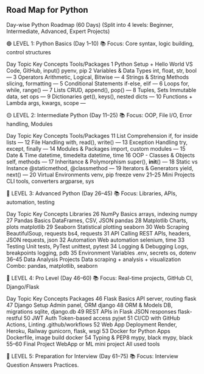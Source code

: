 <h2>Road Map for Python</h2>
Day-wise Python Roadmap (60 Days)
(Split into 4 levels: Beginner, Intermediate, Advanced, Expert Projects)

🟢 LEVEL 1: Python Basics (Day 1–10)
📚 Focus: Core syntax, logic building, control structures

Day Topic Key Concepts Tools/Packages
1 Python Setup + Hello World VS Code, GitHub, input() pyenv, pip
2 Variables & Data Types int, float, str, bool —
3 Operators Arithmetic, Logical, Bitwise —
4 Strings & String Methods slicing, formatting —
5 Conditional Statements if-else, elif —
6 Loops for, while, range() —
7 Lists CRUD, append(), pop() —
8 Tuples, Sets Immutable data, set ops —
9 Dictionaries get(), keys(), nested dicts —
10 Functions + Lambda args, kwargs, scope —

🟡 LEVEL 2: Intermediate Python (Day 11–25)
📚 Focus: OOP, File I/O, Error handling, Modules

Day Topic Key Concepts Tools/Packages
11 List Comprehension if, for inside lists —
12 File Handling with, read(), write() —
13 Exception Handling try, except, finally —
14 Modules & Packages import, custom modules —
15 Date & Time datetime, timedelta datetime, time
16 OOP - Classes & Objects self, methods —
17 Inheritance & Polymorphism super(), **init**() —
18 Static vs Instance @staticmethod, @classmethod —
19 Iterators & Generators yield, next() —
20 Virtual Environments venv, pip freeze venv
21–25 Mini Projects CLI tools, converters argparse, sys

🔵 LEVEL 3: Advanced Python (Day 26–45)
📚 Focus: Libraries, APIs, automation, testing

Day Topic Key Concepts Libraries
26 NumPy Basics arrays, indexing numpy
27 Pandas Basics DataFrames, CSV, JSON pandas
28 Matplotlib Charts, plots matplotlib
29 Seaborn Statistical plotting seaborn
30 Web Scraping BeautifulSoup, requests bs4, requests
31 API Calling REST APIs, headers, JSON requests, json
32 Automation Web automation selenium, time
33 Testing Unit tests, PyTest unittest, pytest
34 Logging & Debugging Logs, breakpoints logging, pdb
35 Environment Variables .env, secrets os, dotenv
36–45 Data Analysis Projects Data scraping + analysis + visualization Combo: pandas, matplotlib, seaborn

🔴 LEVEL 4: Pro Level (Day 46–60)
📚 Focus: Real-time projects, GitHub CI, Django/Flask

Day Topic Key Concepts Packages
46 Flask Basics API server, routing flask
47 Django Setup Admin panel, ORM django
48 ORM & Models DB, migrations sqlite, django.db
49 REST APIs in Flask JSON responses flask-restful
50 JWT Auth Token-based access pyjwt
51 CI/CD with GitHub Actions, Linting .github/workflows
52 Web App Deployment Render, Heroku, Railway gunicorn, flask, wsgi
53 Docker for Python Apps Dockerfile, image build docker
54 Typing & PEP8 mypy, black mypy, black
55–60 Final Project WebApp or ML mini project All used tools

🔴 LEVEL 5: Preparation for Interview (Day 61–75)
📚 Focus: Interview Question Answers Practices.
